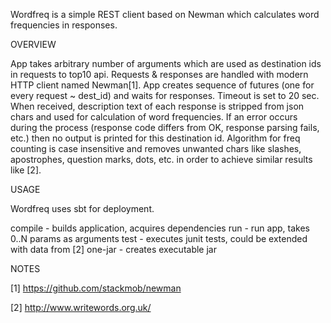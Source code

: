Wordfreq is a simple REST client based on Newman which calculates word frequencies in responses.


OVERVIEW

App takes arbitrary number of arguments which are used as destination ids in requests to top10 api. Requests & responses are handled with modern HTTP client named Newman[1]. App creates sequence of futures (one for every request ~ dest_id) and waits for responses. Timeout is set to 20 sec. When received, description text of each response is stripped from json chars and used for calculation of word frequencies. If an error occurs during the process (response code differs from OK, response parsing fails, etc.) then no output is printed for this destination id. Algorithm for freq counting is case insensitive and removes unwanted chars like slashes, apostrophes, question marks, dots, etc. in order to achieve similar results like [2].


USAGE

Wordfreq uses sbt for deployment.

compile - builds application, acquires dependencies
run - run app, takes 0..N params as arguments
test - executes junit tests, could be extended with data from [2]
one-jar - creates executable jar

NOTES

[1] https://github.com/stackmob/newman

[2] http://www.writewords.org.uk/
